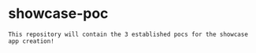 # showcase-poc
```
This repository will contain the 3 established pocs for the showcase app creation!
```